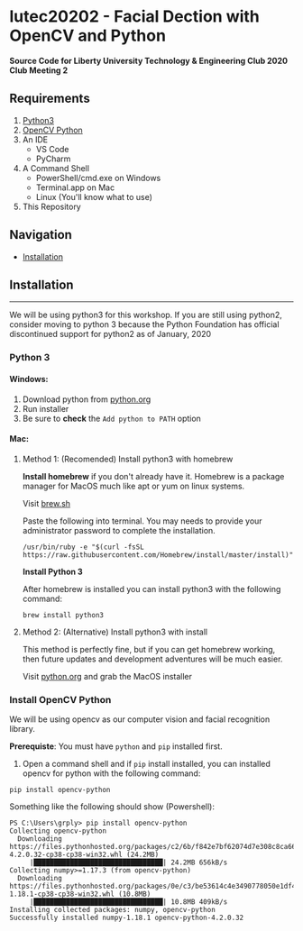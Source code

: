 # lutec20202 - Facial Dection with OpenCV and Python
**Source Code for Liberty University Technology &amp; Engineering Club 2020 Club Meeting 2**

## Requirements

1. [Python3](#python-3)
2. [OpenCV Python](#opencv-python)
3. An IDE
    * VS Code
    * PyCharm
4. A Command Shell
    * PowerShell/cmd.exe on Windows
    * Terminal.app on Mac
    * Linux (You'll know what to use)
5. This Repository

## Navigation

* [Installation](#installation)

## Installation
---

We will be using python3 for this workshop. If you are still using python2, consider moving to python 3 because the Python Foundation has official discontinued support for python2 as of January, 2020

### Python 3

#### Windows:

1. Download python from [python.org](https://python.org)
2. Run installer
3. Be sure to **check** the `Add python to PATH` option

#### Mac:

1. Method 1: (Recomended) Install python3 with homebrew

    **Install homebrew** if you don't already have it.
    Homebrew is a package manager for MacOS much like apt or yum on linux systems.

    Visit [brew.sh](https://brew.sh)

    Paste the following into terminal. You may needs to provide your administrator password to complete the installation.

    ```
    /usr/bin/ruby -e "$(curl -fsSL https://raw.githubusercontent.com/Homebrew/install/master/install)"
    ```

    **Install Python 3**

    After homebrew is installed you can install python3 with the following command:

    ```
    brew install python3
    ```

2. Method 2: (Alternative) Install python3 with install

   This method is perfectly fine, but if you can get homebrew working, then future updates and development adventures will be much easier.

   Visit [python.org](https://python.org) and grab the MacOS installer

### Install OpenCV Python

We will be using opencv as our computer vision and facial recognition library.

**Prerequiste**: You must have `python` and `pip` installed first.

1. Open a command shell and if `pip` install installed, you can installed opencv for python with the following command:

```
pip install opencv-python
```

Something like the following should show (Powershell):

```
PS C:\Users\grply> pip install opencv-python
Collecting opencv-python
  Downloading https://files.pythonhosted.org/packages/c2/6b/f842e7bf62074d7e308c8ca66f9182acf996810c82bd7c63b584626480eb/opencv_python-4.2.0.32-cp38-cp38-win32.whl (24.2MB)
     |████████████████████████████████| 24.2MB 656kB/s
Collecting numpy>=1.17.3 (from opencv-python)
  Downloading https://files.pythonhosted.org/packages/0e/c3/be53614c4e3490778050e1df48fd463837297d5dd402dae3b500f2050eba/numpy-1.18.1-cp38-cp38-win32.whl (10.8MB)
     |████████████████████████████████| 10.8MB 409kB/s
Installing collected packages: numpy, opencv-python
Successfully installed numpy-1.18.1 opencv-python-4.2.0.32
```

